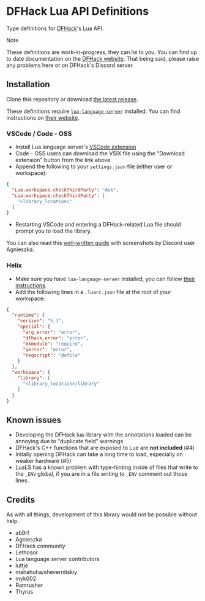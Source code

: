 # DFHack Lua API Definitions

Type definitions for [DFHack](https://docs.dfhack.org/en/stable/)'s Lua API.

> [!NOTE]
>
> These definitions are work-in-progress, they can lie to you. You can find up to date documentation on the [DFHack website](https://docs.dfhack.org/en/stable/docs/dev/Lua%20API.html). That being said, please raise any problems here or on DFHack's Discord server.

## Installation

Clone this repository or download [the latest release](//github.com/vallode/dfhack-lua-definitions/releases/latest/).

These definitions require [`lua-language-server`](//github.com/LuaLS/lua-language-server) installed. You can find instructions on [their website](https://luals.github.io/#vscode-install).


### VSCode / Code - OSS

- Install Lua language server's [VSCode extension](//marketplace.visualstudio.com/items?itemName=sumneko.lua)
- Code - OSS users can download the VSIX file using the "Download extension" button from the link above
- Append the following to your `settings.json` file (either user or workspace):
```json
{
  "Lua.workspace.checkThirdParty": "Ask",
  "Lua.workspace.checkThirdParty": [
    "<library_location>"
  ]
}
```
- Restarting VSCode and entering a DFHack-related Lua file should prompt you to load the library.

You can also read this [well-written guide](//agnieszka.dev/dfhack/vsc/lls/#adding-dfhack-definitions) with screenshots by Discord user Agnieszka.


### Helix

- Make sure you have `lua-langauge-server` installed, you can follow [their instructions](//luals.github.io/#other-install).
- Add the following lines in a `.luarc.json` file at the root of your workspace:
```json
{
  "runtime": {
    "version": "5.3",
    "special": {
      "arg_error": "error",
      "dfhack.error": "error",
      "mkmodule": "require",
      "qerror": "error",
      "reqscript": "dofile"
    }
  },
  "workspace": {
    "library": [
      "<library_location>/library"
    ]
  }
}
```

## Known issues

- Developing the DFHack lua library with the annotations loaded can be annoying due to "duplicate field" warnings
- DFHack's C++ functions that are exposed to Lue are **not included** (#4)
- Initally opening DFHack can take a long time to load, especially on weaker hardware (#5)
- LuaLS has a known problem with type-hinting inside of files that write to the `_ENV` global, if you are in a file writing to `_ENV` comment out those lines.

## Credits

As with all things, development of this library would not be possible without help.

- ab9rf
- Agnieszka
- DFHack community
- Lethosor
- Lua language server contributors
- luttje
- mahahuha/shevernitskiy
- myk002
- Ramrusher
- Thyrus